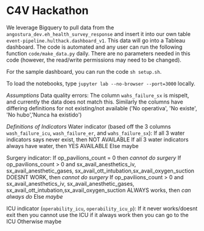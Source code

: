 # C4V Hackathon

We leverage Bigquery to pull data from the `angostura_dev.eh_health_survey_response` and insert it into our own table `event-pipeline.hulthack.dashboard_v1`. This data will go into a Tableau dashboard. The code is automated and any user can run the following function `code/make_data.py` daily. There are no parameters needed in this code (however, the read/write permissions may need to be changed).

For the sample dashboard, you can run the code `sh setup.sh`.

To load the notebooks, type `jupyter lab --no-browser --port=3000` locally.

_Assumptions_
Data quality errors: The column `wahs_failure_sx` is mispelt, and currently the data does not match this. Similarly the columns have differing definitions for not existing/not available ('No operativa', 'No existe', 'No hubo','Nunca ha existido')

_Definitions of Indicators_
Water indicator (based off the 3 columns `wash_failure_icu`, `wash_failure_er`, and `wahs_failure_sx`):
If all 3 water indicators says never exist, then NOT AVAILABLE
If all 3 water indicators always have water, then YES AVAILABLE
Else maybe

Surgery indicator:
If op_pavilions_count = 0 then _cannot do surgery_
If op_pavilions_count > 0 and 
    sx_avail_anesthetics_iv, sx_avail_anesthetic_gases, 
    sx_avail_ott_intubation,sx_avail_oxygen_suction DOESNT WORK, then _cannot do surgery_
If op_pavilions_count > 0 and sx_avail_anesthetics_iv, sx_avail_anesthetic_gases, 
    sx_avail_ott_intubation,sx_avail_oxygen_suction ALWAYS works, then _can always do_
Else _maybe_

ICU indicator (`operability_icu`, `operability_icu_p`):
If it never works/doesnt exit then you cannot use the ICU
if it always work then you can go to the ICU
Otherwise maybe
